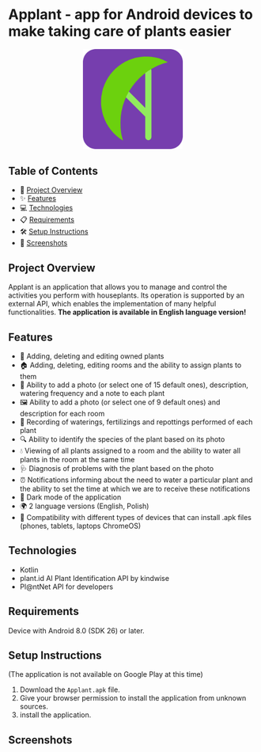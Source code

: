 # Applant - app for Android devices to make taking care of plants easier

<div align="center">
  <img width="40%" src="./ss/logo.png"/>
</div>

## Table of Contents
- 🚀 [Project Overview](#project-overview)
- ✨ [Features](#features)
- 💻 [Technologies](#technologies)
- 📋 [Requirements](#requirements)
- 🛠️ [Setup Instructions](#setup-instructions)
- 📸 [Screenshots](#screenshots)

## Project Overview
Applant is an application that allows you to manage and control the activities you perform with houseplants. Its operation is supported by an external API, which enables the implementation of many helpful functionalities. **The application is available in English language version!**

## Features
- 🌱 Adding, deleting and editing owned plants
- 🏠 Adding, deleting, editing rooms and the ability to assign plants to them
- 📸 Ability to add a photo (or select one of 15 default ones), description, watering frequency and a note to each plant
- 🖼️ Ability to add a photo (or select one of 9 default ones) and description for each room
- 📝 Recording of waterings, fertilizings and repottings performed of each plant
- 🔍 Ability to identify the species of the plant based on its photo
- 💧 Viewing of all plants assigned to a room and the ability to water all plants in the room at the same time 
- 🩺 Diagnosis of problems with the plant based on the photo 
- ⏰ Notifications informing about the need to water a particular plant and the ability to set the time at which we are to receive these notifications 
- 🌙 Dark mode of the application 
- 🌍 2 language versions (English, Polish) 
- 📱 Compatibility with different types of devices that can install .apk files (phones, tablets, laptops ChromeOS)

## Technologies
- Kotlin
- plant.id AI Plant Identification API by kindwise
- Pl@ntNet API for developers

## Requirements

Device with Android 8.0 (SDK 26) or later.

## Setup Instructions
(The application is not available on Google Play at this time)

1. Download the `Applant.apk` file.
2. Give your browser permission to install the application from unknown sources.
3. install the application.

## Screenshots
